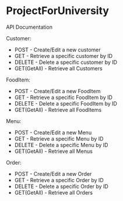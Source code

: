 # ProjectForUniversity
API Documentation

Customer:
- POST - Create/Edit a new customer
- GET  - Retrieve a specific customer by ID
- DELETE - Delete a specific customer by ID
- GET(GetAll) - Retrieve all Customers

FoodItem:
- POST - Create/Edit a new FoodItem
- GET  - Retrieve a specific FoodItem by ID
- DELETE - Delete a specific FoodItem by ID
- GET(GetAll) - Retrieve all FoodItems

Menu:
- POST - Create/Edit a new Menu
- GET  - Retrieve a specific Menu by ID
- DELETE - Delete a specific Menu by ID
- GET(GetAll) - Retrieve all Menus

Order:
- POST - Create/Edit a new Order
- GET  - Retrieve a specific Order by ID
- DELETE - Delete a specific Order by ID
- GET(GetAll) - Retrieve all Orders
